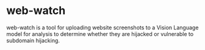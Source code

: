 # web-watch

web-watch is a tool for uploading website screenshots to a Vision Language model for analysis to determine whether they are hijacked or vulnerable to subdomain hijacking.


